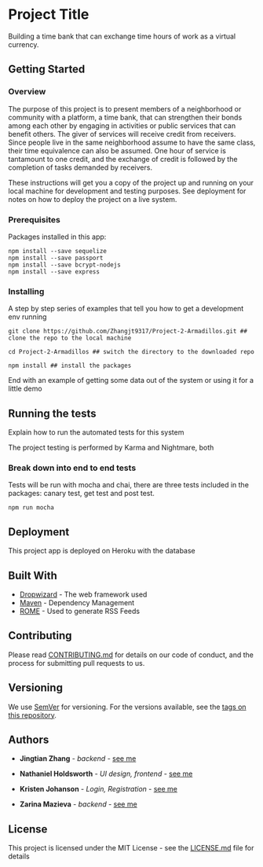 # Project Title

Building a time bank that can exchange time hours of work as a virtual currency.

## Getting Started

### Overview

The purpose of this project is to present members of a neighborhood or community with a platform, a time bank, that can strengthen their bonds among each other by engaging in activities or public services that can benefit others. The giver of services will receive credit from receivers. Since people live in the same neighborhood assume to have the same class, their time equivalence can also be assumed. One hour of service is tantamount to one credit, and the exchange of credit is followed by the completion of tasks demanded by receivers.

These instructions will get you a copy of the project up and running on your local machine for development and testing purposes. See deployment for notes on how to deploy the project on a live system.

### Prerequisites

Packages installed in this app:

```
npm install --save sequelize
npm install --save passport
npm install --save bcrypt-nodejs
npm install --save express
```

### Installing

A step by step series of examples that tell you how to get a development env running

```
git clone https://github.com/Zhangjt9317/Project-2-Armadillos.git ## clone the repo to the local machine

cd Project-2-Armadillos ## switch the directory to the downloaded repo

npm install ## install the packages
```

End with an example of getting some data out of the system or using it for a little demo

## Running the tests

Explain how to run the automated tests for this system

The project testing is performed by Karma and Nightmare, both 

### Break down into end to end tests

Tests will be run with mocha and chai, there are three tests included in the packages: canary test, get test and post test. 

```
npm run mocha
```

## Deployment

This project app is deployed on Heroku with the database

## Built With

* [Dropwizard](http://www.dropwizard.io/1.0.2/docs/) - The web framework used
* [Maven](https://maven.apache.org/) - Dependency Management
* [ROME](https://rometools.github.io/rome/) - Used to generate RSS Feeds

## Contributing

Please read [CONTRIBUTING.md](https://gist.github.com/PurpleBooth/b24679402957c63ec426) for details on our code of conduct, and the process for submitting pull requests to us.

## Versioning

We use [SemVer](http://semver.org/) for versioning. For the versions available, see the [tags on this repository](https://github.com/your/project/tags). 

## Authors

* **Jingtian Zhang** - *backend* - [see me](https://github.com/Zhangjt9317)

* **Nathaniel Holdsworth** - *UI design, frontend* - [see me](https://github.com/nholdsworth)

* **Kristen Johanson** - *Login, Registration* - [see me](https://github.com/klbjklbj)

* **Zarina Mazieva** - *backend* - [see me](https://github.com/zmazieva78)


## License

This project is licensed under the MIT License - see the [LICENSE.md](LICENSE.md) file for details
